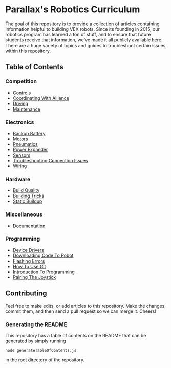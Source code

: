 # Parallax's Robotics Curriculum

The goal of this repository is to provide a collection of articles containing information helpful to building VEX robots. Since its founding in 2015, our robotics program has learned a ton of stuff, and to ensure that future students receive that information, we've made it all publicly available here. There are a huge variety of topics and guides to troubleshoot certain issues within this repository.

## Table of Contents
### Competition

* [Controls](./Competition/controls.md)
* [Coordinating With Alliance](./Competition/coordinating-with-alliance.md)
* [Driving](./Competition/driving.md)
* [Maintenance](./Competition/maintenance.md)

### Electronics

* [Backup Battery](./Electronics/backup-battery.md)
* [Motors](./Electronics/motors.md)
* [Pneumatics](./Electronics/pneumatics.md)
* [Power Expander](./Electronics/power-expander.md)
* [Sensors](./Electronics/sensors.md)
* [Troubleshooting Connection Issues](./Electronics/troubleshooting-connection-issues.md)
* [Wiring](./Electronics/wiring.md)

### Hardware

* [Build Quality](./Hardware/build-quality.md)
* [Building Tricks](./Hardware/building-tricks.md)
* [Static Buildup](./Hardware/static-buildup.md)

### Miscellaneous

* [Documentation](./Miscellaneous/documentation.md)

### Programming

* [Device Drivers](./Programming/device-drivers.md)
* [Downloading Code To Robot](./Programming/downloading-code-to-robot.md)
* [Flashing Errors](./Programming/flashing-errors.md)
* [How To Use Git](./Programming/how-to-use-git.md)
* [Introduction To Programming](./Programming/introduction-to-programming.md)
* [Pairing The Joystick](./Programming/pairing-the-joystick.md)

## Contributing

Feel free to make edits, or add articles to this repository. Make the changes, commit them, and then send a pull request so we can merge it. Cheers!

### Generating the README

This repository has a table of contents on the README that can be generated by simply running

```
node generateTableOfContents.js
```

in the root directory of the repository.
